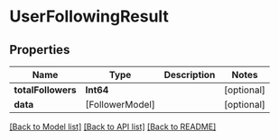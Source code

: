 # UserFollowingResult

## Properties
Name | Type | Description | Notes
------------ | ------------- | ------------- | -------------
**totalFollowers** | **Int64** |  | [optional] 
**data** | [FollowerModel] |  | [optional] 

[[Back to Model list]](../README.md#documentation-for-models) [[Back to API list]](../README.md#documentation-for-api-endpoints) [[Back to README]](../README.md)


